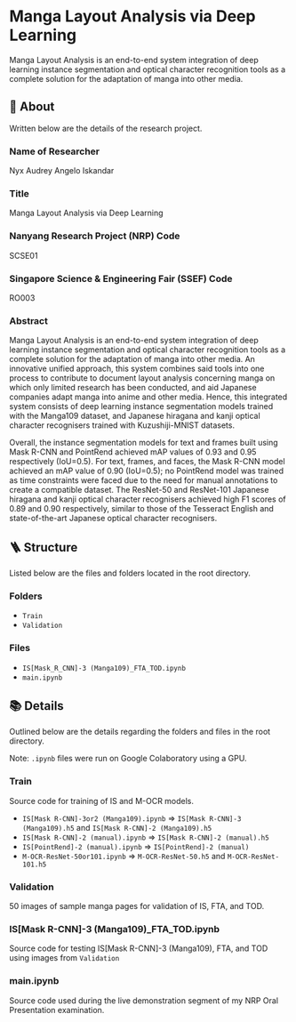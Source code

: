 # Manga Layout Analysis via Deep Learning

Manga Layout Analysis is an end-to-end system integration of deep learning instance segmentation and optical character recognition tools as a complete solution for the adaptation of manga into other media.

## 🎉 About

Written below are the details of the research project.

### Name of Researcher

Nyx Audrey Angelo Iskandar

### Title

Manga Layout Analysis via Deep Learning

### Nanyang Research Project (NRP) Code

SCSE01

### Singapore Science & Engineering Fair (SSEF) Code

RO003

### Abstract

Manga Layout Analysis is an end-to-end system integration of deep learning instance segmentation and optical character recognition tools as a complete solution for the adaptation of manga into other media. An innovative unified approach, this system combines said tools into one process to contribute to document layout analysis concerning manga on which only limited research has been conducted, and aid Japanese companies adapt manga into anime and other media. Hence, this integrated system consists of deep learning instance segmentation models trained with the Manga109 dataset, and Japanese hiragana and kanji optical character recognisers trained with Kuzushiji-MNIST datasets.

Overall, the instance segmentation models for text and frames built using Mask R-CNN and PointRend achieved mAP values of 0.93 and 0.95 respectively (IoU=0.5). For text, frames, and faces, the Mask R-CNN model achieved an mAP value of 0.90 (IoU=0.5); no PointRend model was trained as time constraints were faced due to the need for manual annotations to create a compatible dataset. The ResNet-50 and ResNet-101 Japanese hiragana and kanji optical character recognisers achieved high F1 scores of 0.89 and 0.90 respectively, similar to those of the Tesseract English and state-of-the-art Japanese optical character recognisers.

## 🪜 Structure

Listed below are the files and folders located in the root directory.

### Folders

-   `Train`
-   `Validation`

### Files

-   `IS[Mask_R_CNN]-3 (Manga109)_FTA_TOD.ipynb`
-   `main.ipynb`

## 📚 Details

Outlined below are the details regarding the folders and files in the root directory.

Note: `.ipynb` files were run on Google Colaboratory using a GPU.

### Train

Source code for training of IS and M-OCR models.

-   `IS[Mask R-CNN]-3or2 (Manga109).ipynb` => `IS[Mask R-CNN]-3 (Manga109).h5` and `IS[Mask R-CNN]-2 (Manga109).h5`
-   `IS[Mask R-CNN]-2 (manual).ipynb` => `IS[Mask R-CNN]-2 (manual).h5`
-   `IS[PointRend]-2 (manual).ipynb` => `IS[PointRend]-2 (manual)`
-   `M-OCR-ResNet-50or101.ipynb` => `M-OCR-ResNet-50.h5` and `M-OCR-ResNet-101.h5`

### Validation

50 images of sample manga pages for validation of IS, FTA, and TOD.

### IS[Mask R-CNN]-3 (Manga109)\_FTA_TOD.ipynb

Source code for testing IS[Mask R-CNN]-3 (Manga109), FTA, and TOD using images from `Validation`

### main.ipynb

Source code used during the live demonstration segment of my NRP Oral Presentation examination.
